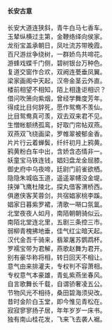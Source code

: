#### 长安古意

长安大道连狭斜，青牛白马七香车。  
玉辇纵横过主第，金鞭络绎向侯家。  
龙衔宝盖承朝日，凤吐流苏带晚霞。  
百尺游丝争绕树，一群娇鸟共啼花。  
游蜂戏蝶千门侧，碧树银台万种色。  
复道交窗作合欢，双阙连甍垂凤翼。  
梁家画阁中天起，汉帝金茎云外直。  
楼前相望不相知，陌上相逢讵相识？  
借问吹箫向紫烟，曾经学舞度芳年。  
得成比目何辞死，愿作鸳鸯不羡仙。  
比目鸳鸯真可羡，双去双来君不见。  
生憎帐额绣孤鸾，好取门帘帖双燕。  
双燕双飞绕画梁，罗帷翠被郁金香。  
片片行云着蝉鬓，纤纤初月上鸦黄。  
鸦黄粉白车中出，含娇含态情非一。  
妖童宝马铁连钱，娼妇盘龙金屈膝。  
御史府中乌夜啼，廷尉门前雀欲栖。  
隐隐朱城临玉道，遥遥翠幰没金堤。  
挟弹飞鹰杜陵北，探丸借客渭桥西。  
俱邀侠客芙蓉剑，共宿娼家桃李蹊。  
娼家日暮紫罗裙，清歌一啭口氛氲。  
北堂夜夜人如月，南陌朝朝骑似云。  
南陌北堂连北里，五剧三条控三市。  
弱柳青槐拂地垂，佳气红尘暗天起。  
汉代金吾千骑来，翡翠屠苏鹦鹉杯。  
罗襦宝带为君解，燕歌赵舞为君开。  
别有豪华称将相，转日回天不相让。  
意气由来排灌夫，专权判不容萧相。  
专权意气本豪雄，青虬紫燕坐春风。  
自言歌舞长千载，自谓骄奢凌五公。  
节物风光不相待，桑田碧海须臾改。  
昔时金阶白玉堂，即今惟见青松在。  
寂寂寥寥扬子居，年年岁岁一床书。  
独有南山桂花发，飞来飞去袭人裾。